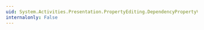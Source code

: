 ```yaml
---
uid: System.Activities.Presentation.PropertyEditing.DependencyPropertyValueSource.DataBound
internalonly: False
---
```

